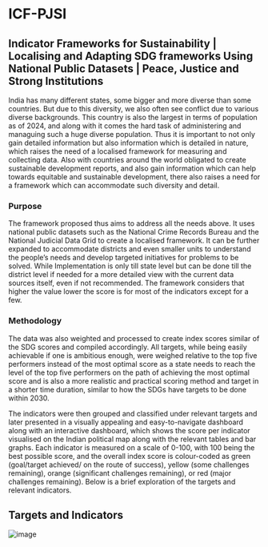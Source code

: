 # ICF-PJSI
## Indicator Frameworks for Sustainability | Localising and Adapting SDG frameworks Using National Public Datasets | Peace, Justice and Strong Institutions


India has many different states, some bigger and more diverse than some countries. But due to this diversity, we also often see conflict due to various diverse backgrounds. This country is also the largest in terms of population as of 2024, and along with it comes the hard task of administering and managuing such a huge diverse population. Thus it is important to not only gain detailed information but also information which is detailed in nature, which raises the need of a localised framework for measuring and collecting data. Also with countries around the world obligated to create sustainable development reports, and also gain information which can help towards equitable and sustainable development, there also raises a need for a framework which can accommodate such diversity and detail.

### Purpose
The framework proposed thus aims to address all the needs above. It uses national public datasets such as the National Crime Records Bureau and the National Judicial Data Grid to create a localised framework. It can be further expanded to accommodate districts and even smaller units to understand the people’s needs and develop targeted initiatives for problems to be solved. While Implementation is only till state level but can be done till the district level if needed for a more detailed view with the current data sources itself, even if not recommended. The framework considers that higher the value lower the score is for most of the indicators except for a few.

### Methodology
The data was also weighted and processed to create index scores similar of the SDG scores and compiled accordingly. All targets, while being easily achievable if one is ambitious enough, were weighed relative to the top five performers instead of the most optimal score as a state needs to reach the level of the top five performers on the path of achieving the most optimal score and is also a more realistic and practical scoring method and target in a shorter time duration, similar to how the SDGs have targets to be done within 2030. 

The indicators were then grouped and classified under relevant targets and later presented in a visually appealing and easy-to-navigate dashboard along with an interactive dashboard, which shows the score per indicator visualised on the Indian political map along with the relevant tables and bar graphs. Each indicator is measured on a scale of 0-100, with 100 being the best possible score, and the overall index score is colour-coded as green (goal/target achieved/ on the route of success), yellow (some challenges remaining), orange (significant challenges remaining), or red (major challenges remaining). Below is a brief exploration of the targets and relevant indicators.


## Targets and Indicators	
![image](https://github.com/user-attachments/assets/fd95edfe-d36d-4006-8935-bdbb8d179fa5)
